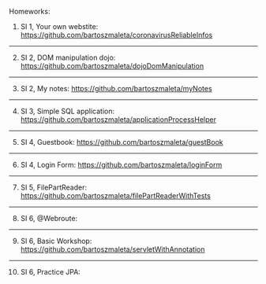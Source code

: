 Homeworks:

1) SI 1, Your own webstite:
https://github.com/bartoszmaleta/coronavirusReliableInfos
_________________________
2) SI 2, DOM manipulation dojo:
https://github.com/bartoszmaleta/dojoDomManipulation
__________________________
3) SI 2, My notes:
https://github.com/bartoszmaleta/myNotes
__________________________
4) SI 3, Simple SQL application:
https://github.com/bartoszmaleta/applicationProcessHelper
__________________________
5) SI 4, Guestbook:
https://github.com/bartoszmaleta/guestBook
__________________________
6) SI 4, Login Form:
https://github.com/bartoszmaleta/loginForm
__________________________
7) SI 5, FilePartReader:
https://github.com/bartoszmaleta/filePartReaderWithTests
__________________________
8) SI 6, @Webroute:

__________________________
9) SI 6, Basic Workshop:
https://github.com/bartoszmaleta/servletWithAnnotation
__________________________
10) SI 6, Practice JPA:

